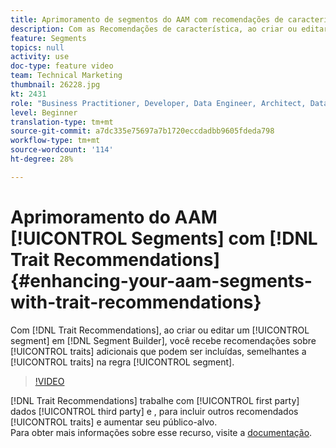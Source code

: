 ```yaml
---
title: Aprimoramento de segmentos do AAM com recomendações de características
description: Com as Recomendações de característica, ao criar ou editar um segmento no Construtor de segmento, você recebe recomendações sobre as características adicionais que você pode incluir, semelhantes às características na regra de segmento.
feature: Segments
topics: null
activity: use
doc-type: feature video
team: Technical Marketing
thumbnail: 26228.jpg
kt: 2431
role: "Business Practitioner, Developer, Data Engineer, Architect, Data Architect, Administrator, Leader"
level: Beginner
translation-type: tm+mt
source-git-commit: a7dc335e75697a7b1720eccdadbb9605fdeda798
workflow-type: tm+mt
source-wordcount: '114'
ht-degree: 28%

---
```



# Aprimoramento do AAM [!UICONTROL Segments] com [!DNL Trait Recommendations] {#enhancing-your-aam-segments-with-trait-recommendations}

Com [!DNL Trait Recommendations], ao criar ou editar um [!UICONTROL segment] em [!DNL Segment Builder], você recebe recomendações sobre [!UICONTROL traits] adicionais que podem ser incluídas, semelhantes a [!UICONTROL traits] na regra [!UICONTROL segment].

>[!VIDEO](https://video.tv.adobe.com/v/26228/?quality=12)

[!DNL Trait Recommendations] trabalhe com  [!UICONTROL first party] dados  [!UICONTROL third party] e , para incluir outros recomendados  [!UICONTROL traits] e aumentar seu público-alvo.\
Para obter mais informações sobre esse recurso, visite a [documentação](https://experiencecloud.adobe.com/resources/help/en_US/aam/trait-recommendations.html).
